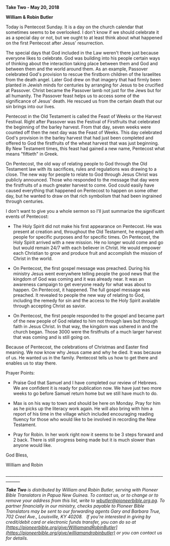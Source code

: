 **Take Two - May 20, 2018**

**William & Robin Butler**

Today is Pentecost Sunday. It is a day on the church calendar that
sometimes seems to be overlooked. I don't know if we should celebrate it
as a special day or not, but we ought to at least think about what
happened on the first Pentecost after Jesus' resurrection.

The special days that God included in the Law weren't there just because
everyone likes to celebrate. God was building into his people certain
ways of thinking about the interaction taking place between them and God
and between them and the world around them. As an example, Passover
celebrated God's provision to rescue the firstborn children of the
Israelites from the death angel. Later God drew on that imagery that had
firmly been planted in Jewish minds for centuries by arranging for Jesus
to be crucified at Passover. Christ became the Passover lamb not just
for the Jews but for all humanity. The Passover feast helps us to access
some of the significance of Jesus' death. He rescued us from the certain
death that our sin brings into our lives.

Pentecost in the Old Testament is called the Feast of Weeks or the
Harvest Festival. Right after Passover was the Festival of Firstfruits
that celebrated the beginning of the barley harvest. From that day,
seven weeks were counted off then the next day was the Feast of Weeks.
This day celebrated God's provision in the barley harvest that had just
been completed and offered to God the firstfruits of the wheat harvest
that was just beginning. By New Testament times, this feast had gained a
new name, Pentecost what means "fiftieth" in Greek.

On Pentecost, the old way of relating people to God through the Old
Testament law with its sacrifices, rules and regulations was drawing to
a close. The new way for people to relate to God through Jesus Christ
was publicly announced. Those who responded to the message that day were
the firstfruits of a much greater harvest to come. God could easily have
caused everything that happened on Pentecost to happen on some other
day, but he wanted to draw on that rich symbolism that had been
ingrained through centuries.

I don't want to give you a whole sermon so I'll just summarize the
significant events of Pentecost:

-   The Holy Spirit did not make his first appearance on Pentecost. He
    was present at creation and, throughout the Old Testament, he
    engaged with people for specific purposes and for specific times. On
    Pentecost, the Holy Spirit arrived with a new mission. He no longer
    would come and go but would remain 24/7 with each believer in
    Christ. He would empower each Christian to grow and produce fruit
    and accomplish the mission of Christ in the world.

-   On Pentecost, the first gospel message was preached. During his
    ministry Jesus went everywhere telling people the good news that the
    kingdom of God was coming and it was already near. It was an
    awareness campaign to get everyone ready for what was about to
    happen. On Pentecost, it happened. The full gospel message was
    preached. It revealed to people the new way of relating to God,
    including the remedy for sin and the access to the Holy Spirit
    available through accepting Christ as savior.

-   On Pentecost, the first people responded to the gospel and became
    part of the new people of God related to him not through laws but
    through faith in Jesus Christ. In that way, the kingdom was ushered
    in and the church began. Those 3000 were the firstfruits of a much
    larger harvest that was coming and is still going on.

Because of Pentecost, the celebrations of Christmas and Easter find
meaning. We now know why Jesus came and why he died. It was because of
us. He wanted us in the family. Pentecost tells us how to get there and
enables us to stay there.

Prayer Points:

-   Praise God that Samuel and I have completed our review of Hebrews.
    We are confident it is ready for publication now. We have just two
    more weeks to go before Samuel return home but we still have much to
    do.

-   Max is on his way to town and should be here on Monday. Pray for him
    as he picks up the literacy work again. He will also bring with him
    a report of his time in the village which included encouraging
    reading fluency for those who would like to be involved in recording
    the New Testament.

-   Pray for Robin. In her work right now it seems to be 3 steps forward
    and 2 back. There is still progress being made but it is much slower
    than anyone would like.

God Bless,

William and Robin

\_\_\_\_\_\_\_\_\_\_\_\_\_\_\_\_\_\_\_\_\_\_\_\_\_\_\_\_\_\_\_\_\_\_\_\_\_\_\_\_\_\_\_\_\_\_\_\_\_\_\_\_\_\_\_\_\_\_\_\_\_\_\_\_\_\_\_\_\_\_\_\_\_\_\_\_\_\_\_\_\_\_\_\_\_

***Take Two** is distributed by William and Robin Butler, serving with
Pioneer Bible Translators in Papua New Guinea. To contact us, or to
change or to remove your address from this list, write to
<wbutler@pioneerbible.org.pg>. To partner financially in our ministry,
checks payable to Pioneer Bible Translators may be sent to our
forwarding agents Gary and Barbara True, 702 Creel Ave., Louisville, KY
40208.   If you're interested in giving by credit/debit card or
electronic funds transfer, you can do so at
[https://pioneerbible.org/give/WilliamandRobinButler](https://pioneerbible.org/give/williamandrobinbutler)
or you can contact us for details.*
